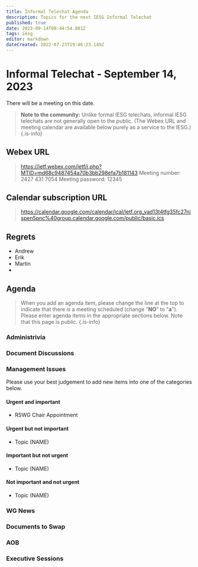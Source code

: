 ```yaml
---
title: Informal Telechat Agenda
description: Topics for the next IESG Informal Telechat
published: true
date: 2023-09-14T00:44:54.881Z
tags: iesg
editor: markdown
dateCreated: 2022-07-23T19:46:23.149Z
---
```


# Informal Telechat - September 14, 2023 

 There will be a meeting on this date.

> **Note to the community:** Unlike formal IESG telechats, informal IESG telechats are not generally open to the public. (The Webex URL and meeting calendar are available below purely as a service to the IESG.)
{.is-info}


## Webex URL

> https://ietf.webex.com/ietf/j.php?MTID=md68c9487454a70b3bb298efa7b181143
Meeting number: 2427 431 7054
Meeting password: 12345 

## Calendar subscription URL

> https://calendar.google.com/calendar/ical/ietf.org_vad13t4tfg35fc27nispen5pnc%40group.calendar.google.com/public/basic.ics


## Regrets
* Andrew
* Erik
* Martin
*

## Agenda

> When you add an agenda item, please change the line at the top to indicate that there *is* a meeting scheduled (change "**NO**" to "**a**"). Please enter agenda items in the appropriate sections below.
Note that this page is public.
{.is-info}

### Administrivia

### Document Discussions

### Management Issues

Please use your best judgement to add new items into one of the categories below.

#### Urgent and important

* RSWG Chair Appointment

#### Urgent but not important

* Topic (NAME)

#### Important but not urgent
* Topic (NAME)


#### Not important and not urgent

* Topic (NAME)

### WG News 

### Documents to Swap 

### AOB

### Executive Sessions

